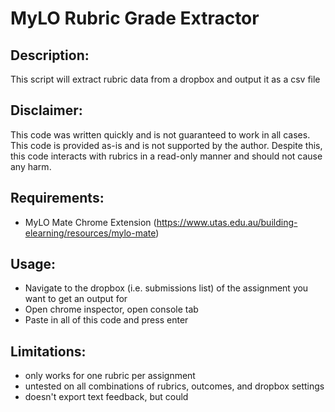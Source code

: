 # MyLO Rubric Grade Extractor
## Description: 
This script will extract rubric data from a dropbox and output it as a csv file
## Disclaimer:
This code was written quickly and is not guaranteed to work in all cases.
This code is provided as-is and is not supported by the author.
Despite this, this code interacts with rubrics in a read-only manner and should not cause any harm.
## Requirements:
 - MyLO Mate Chrome Extension (https://www.utas.edu.au/building-elearning/resources/mylo-mate)
## Usage:
 - Navigate to the dropbox (i.e. submissions list) of the assignment you want to get an output for
 - Open chrome inspector, open console tab
 - Paste in all of this code and press enter
## Limitations:
 - only works for one rubric per assignment
 - untested on all combinations of rubrics, outcomes, and dropbox settings
 - doesn't export text feedback, but could